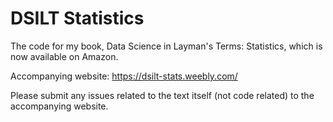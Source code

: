 # DSILT Statistics

The code for my book, Data Science in Layman's Terms: Statistics, which is now available on Amazon.

Accompanying website:  https://dsilt-stats.weebly.com/

Please submit any issues related to the text itself (not code related) to the accompanying website.